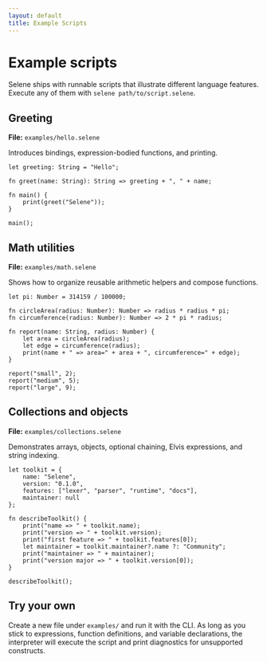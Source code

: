 ```yaml
---
layout: default
title: Example Scripts
---
```


# Example scripts

Selene ships with runnable scripts that illustrate different language features. Execute any of them with `selene path/to/script.selene`.

## Greeting

**File:** `examples/hello.selene`

Introduces bindings, expression-bodied functions, and printing.

```selene
let greeting: String = "Hello";

fn greet(name: String): String => greeting + ", " + name;

fn main() {
    print(greet("Selene"));
}

main();
```

## Math utilities

**File:** `examples/math.selene`

Shows how to organize reusable arithmetic helpers and compose functions.

```selene
let pi: Number = 314159 / 100000;

fn circleArea(radius: Number): Number => radius * radius * pi;
fn circumference(radius: Number): Number => 2 * pi * radius;

fn report(name: String, radius: Number) {
    let area = circleArea(radius);
    let edge = circumference(radius);
    print(name + " => area=" + area + ", circumference=" + edge);
}

report("small", 2);
report("medium", 5);
report("large", 9);
```

## Collections and objects

**File:** `examples/collections.selene`

Demonstrates arrays, objects, optional chaining, Elvis expressions, and string indexing.

```selene
let toolkit = {
    name: "Selene",
    version: "0.1.0",
    features: ["lexer", "parser", "runtime", "docs"],
    maintainer: null
};

fn describeToolkit() {
    print("name => " + toolkit.name);
    print("version => " + toolkit.version);
    print("first feature => " + toolkit.features[0]);
    let maintainer = toolkit.maintainer?.name ?: "Community";
    print("maintainer => " + maintainer);
    print("version major => " + toolkit.version[0]);
}

describeToolkit();
```

## Try your own

Create a new file under `examples/` and run it with the CLI. As long as you stick to expressions, function definitions, and
variable declarations, the interpreter will execute the script and print diagnostics for unsupported constructs.
